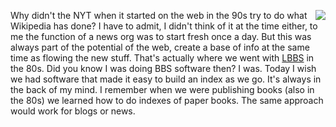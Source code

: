 <img src="http://scripting.com/images/2020/02/25/starTrekCharacter.png" border="0" align="right">Why didn't the NYT when it started on the web in the 90s try to do what Wikipedia has done? I have to admit, I didn't think of it at the time either, to me the function of a news org was to start fresh once a day. But this was always part of the potential of the web, create a base of info at the same time as flowing the new stuff. That's actually where we went with <a href="https://www.google.com/search?q=site%3Ascripting.com+lbbs">LBBS</a> in the 80s. Did you know I was doing BBS software then? I was. Today I wish we had software that made it easy to build an index as we go. It's always in the back of my mind. I remember when we were publishing books (also in the 80s) we learned how to do indexes of paper books. The same approach would work for blogs or news.  
